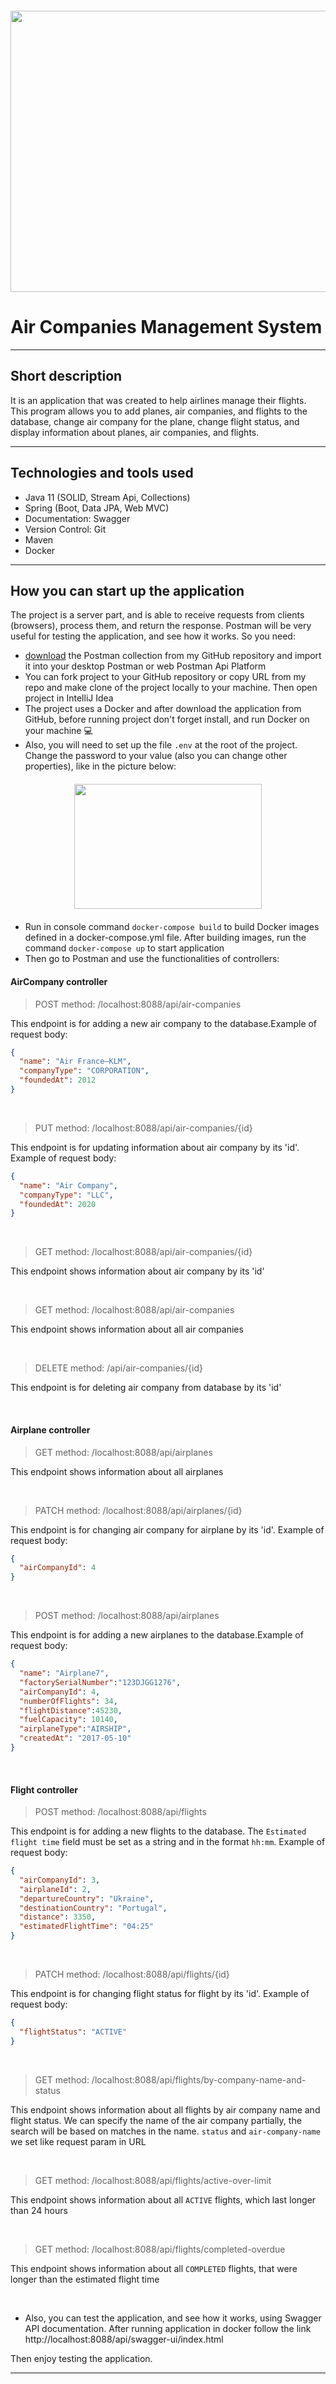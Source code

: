 <img src="images/plane.jpg" width="700" height="450" style="display: block; margin: 20px auto"/>

# Air Companies Management System

<hr>

## Short description

It is an application that was created to help airlines manage their flights. This program allows you to add planes, 
air companies, and flights to the database, change air company for the plane, change flight status, and display 
information about planes, air companies, and flights.

<hr>

## Technologies and tools used

* Java 11 (SOLID, Stream Api, Collections)
* Spring (Boot, Data JPA, Web MVC)
* Documentation: Swagger
* Version Control: Git
* Maven
* Docker

<hr>

## How you can start up the application

The project is a server part, and is able to receive requests from clients (browsers), process them,
and return the response. Postman will be very useful for testing the application, and see how it works. So you need:

* [download](https://github.com/dima-semeniuk/air_companies_management_system/blob/main/postman/AirCompaniesManagementSystem.postman_collection.json) 
the Postman collection from my GitHub repository and import it into your desktop Postman or web Postman Api Platform
* You can fork project to your GitHub repository or copy URL from my repo and make clone of the project locally to your machine.
Then open project in IntelliJ Idea
* The project uses a Docker and after download the application from GitHub, before running project don't forget install, 
and run Docker on your machine 💻
* Also, you will need to set up the file `.env` at the root of the project. Change the password to your value 
(also you can change other properties), like in the picture below:

<img src="images/env.png" width="300" height="200" style="display: block; margin: 20px auto"/>

* Run in console command `docker-compose build` to build Docker images defined in a docker-compose.yml file. 
After building images, run the command `docker-compose up` to start application
* Then go to Postman and use the functionalities of controllers:

#### AirCompany controller

>   POST method: /localhost:8088/api/air-companies

This endpoint is for adding a new air company to the database.Example of request body:

```json
{
  "name": "Air France–KLM",
  "companyType": "CORPORATION",
  "foundedAt": 2012
}
```

<br>

>   PUT method: /localhost:8088/api/air-companies/{id}

This endpoint is for updating information about air company by its 'id'. Example of request body:

```json
{
  "name": "Air Company",
  "companyType": "LLC",
  "foundedAt": 2020
}
```
<br>

>   GET method: /localhost:8088/api/air-companies/{id}

This endpoint shows information about air company by its 'id'

<br>

>   GET method: /localhost:8088/api/air-companies

This endpoint shows information about all air companies

<br>

>   DELETE method: /api/air-companies/{id}

This endpoint is for deleting air company from database by its 'id'

<br>

#### Airplane controller

>   GET method: /localhost:8088/api/airplanes

This endpoint shows information about all airplanes

<br>

>   PATCH method: /localhost:8088/api/airplanes/{id}

This endpoint is for changing air company for airplane by its 'id'. Example of request body:

```json
{
  "airCompanyId": 4
}
```

<br>

>   POST method: /localhost:8088/api/airplanes

This endpoint is for adding a new airplanes to the database.Example of request body:

```json
{
  "name": "Airplane7",
  "factorySerialNumber":"123DJGG1276",
  "airCompanyId": 4,
  "numberOfFlights": 34,
  "flightDistance":45230,
  "fuelCapacity": 10140,
  "airplaneType":"AIRSHIP",
  "createdAt": "2017-05-10"
}
```

<br>

#### Flight controller

>   POST method: /localhost:8088/api/flights

This endpoint is for adding a new flights to the database. The `Estimated flight time` field must be set 
as a string and in the format `hh:mm`. Example of request body:

```json
{
  "airCompanyId": 3,
  "airplaneId": 2,
  "departureCountry": "Ukraine",
  "destinationCountry": "Portugal",
  "distance": 3350,
  "estimatedFlightTime": "04:25"
}
```

<br>

>   PATCH method: /localhost:8088/api/flights/{id}

This endpoint is for changing flight status for flight by its 'id'. Example of request body:

```json
{
  "flightStatus": "ACTIVE"
}
```

<br>

>   GET method: /localhost:8088/api/flights/by-company-name-and-status

This endpoint shows information about all flights by air company name and flight status.
We can specify the name of the air company partially, the search will be based on matches in the name.
`status` and `air-company-name` we set like request param in URL
 
<br>

>   GET method: /localhost:8088/api/flights/active-over-limit

This endpoint shows information about all `ACTIVE` flights, which last longer than 24 hours

<br>

>   GET method: /localhost:8088/api/flights/completed-overdue

This endpoint shows information about all `COMPLETED` flights, that were longer than the estimated flight time

<br>

* Also, you can test the application, and see how it works, using Swagger API documentation. After running 
application in docker follow the link http://localhost:8088/api/swagger-ui/index.html

Then enjoy testing the application.

<hr>


